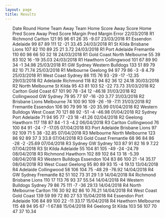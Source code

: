 ```yaml
---
layout: page
title: Results 
---
```

<ul class="results">
<div class="blurb">
<div align = "center'>
<h1>AFL Elo Results 2018</h1>
<p>
<table border="1" class="dataframe" align = "center">
  <thead>
    <tr style="text-align: center;">
      <th>Date</th>
      <th>Round</th>
      <th>Home Team</th>
      <th>Away Team</th>
      <th>Home Score</th>
      <th>Away Score</th>
      <th>Home Pred Score</th>
      <th>Away Pred Score</th>
      <th>Margin</th>
      <th>Pred Margin</th>
      <th>Error</th>
    </tr>
  </thead>
  <tbody>
    <tr>
      <td>22/03/2018</td>
      <td>R1</td>
      <td>Richmond</td>
      <td>Carlton</td>
      <td>121</td>
      <td>95</td>
      <td>96</td>
      <td>61</td>
      <td>26</td>
      <td>35</td>
      <td>-9.07</td>
    </tr>
    <tr>
      <td>23/03/2018</td>
      <td>R1</td>
      <td>Essendon</td>
      <td>Adelaide</td>
      <td>99</td>
      <td>87</td>
      <td>89</td>
      <td>111</td>
      <td>12</td>
      <td>-21</td>
      <td>33.45</td>
    </tr>
    <tr>
      <td>24/03/2018</td>
      <td>R1</td>
      <td>St Kilda</td>
      <td>Brisbane Lions</td>
      <td>107</td>
      <td>82</td>
      <td>110</td>
      <td>89</td>
      <td>25</td>
      <td>21</td>
      <td>3.72</td>
    </tr>
    <tr>
      <td>24/03/2018</td>
      <td>R1</td>
      <td>Port Adelaide</td>
      <td>Fremantle</td>
      <td>110</td>
      <td>60</td>
      <td>98</td>
      <td>66</td>
      <td>50</td>
      <td>32</td>
      <td>18</td>
    </tr>
    <tr>
      <td>24/03/2018</td>
      <td>R1</td>
      <td>Gold Coast</td>
      <td>North Melbourne</td>
      <td>55</td>
      <td>39</td>
      <td>83</td>
      <td>102</td>
      <td>16</td>
      <td>-19</td>
      <td>35.03</td>
    </tr>
    <tr>
      <td>24/03/2018</td>
      <td>R1</td>
      <td>Hawthorn</td>
      <td>Collingwood</td>
      <td>101</td>
      <td>67</td>
      <td>89</td>
      <td>90</td>
      <td>34</td>
      <td>-1</td>
      <td>34.98</td>
    </tr>
    <tr>
      <td>25/03/2018</td>
      <td>R1</td>
      <td>GW Sydney</td>
      <td>Western Bulldogs</td>
      <td>133</td>
      <td>51</td>
      <td>89</td>
      <td>79</td>
      <td>82</td>
      <td>10</td>
      <td>71.74</td>
    </tr>
    <tr>
      <td>25/03/2018</td>
      <td>R1</td>
      <td>Melbourne</td>
      <td>Geelong</td>
      <td>94</td>
      <td>97</td>
      <td>79</td>
      <td>86</td>
      <td>-3</td>
      <td>-8</td>
      <td>4.79</td>
    </tr>
    <tr>
      <td>25/03/2018</td>
      <td>R1</td>
      <td>West Coast</td>
      <td>Sydney</td>
      <td>86</td>
      <td>115</td>
      <td>76</td>
      <td>93</td>
      <td>-29</td>
      <td>-17</td>
      <td>-12.35</td>
    </tr>
    <tr>
      <td>29/03/2018</td>
      <td>R2</td>
      <td>Adelaide</td>
      <td>Richmond</td>
      <td>118</td>
      <td>82</td>
      <td>94</td>
      <td>82</td>
      <td>36</td>
      <td>12</td>
      <td>24.18</td>
    </tr>
    <tr>
      <td>30/03/2018</td>
      <td>R2</td>
      <td>North Melbourne</td>
      <td>St Kilda</td>
      <td>95</td>
      <td>43</td>
      <td>81</td>
      <td>103</td>
      <td>52</td>
      <td>-22</td>
      <td>73.73</td>
    </tr>
    <tr>
      <td>31/03/2018</td>
      <td>R2</td>
      <td>Carlton</td>
      <td>Gold Coast</td>
      <td>67</td>
      <td>101</td>
      <td>90</td>
      <td>78</td>
      <td>-34</td>
      <td>12</td>
      <td>-46.18</td>
    </tr>
    <tr>
      <td>31/03/2018</td>
      <td>R2</td>
      <td>Collingwood</td>
      <td>GW Sydney</td>
      <td>79</td>
      <td>95</td>
      <td>77</td>
      <td>97</td>
      <td>-16</td>
      <td>-20</td>
      <td>3.77</td>
    </tr>
    <tr>
      <td>31/03/2018</td>
      <td>R2</td>
      <td>Brisbane Lions</td>
      <td>Melbourne</td>
      <td>74</td>
      <td>100</td>
      <td>90</td>
      <td>109</td>
      <td>-26</td>
      <td>-19</td>
      <td>-7.11</td>
    </tr>
    <tr>
      <td>31/03/2018</td>
      <td>R2</td>
      <td>Fremantle</td>
      <td>Essendon</td>
      <td>106</td>
      <td>90</td>
      <td>79</td>
      <td>99</td>
      <td>16</td>
      <td>-20</td>
      <td>35.99</td>
    </tr>
    <tr>
      <td>01/04/2018</td>
      <td>R2</td>
      <td>Western Bulldogs</td>
      <td>West Coast</td>
      <td>70</td>
      <td>121</td>
      <td>88</td>
      <td>92</td>
      <td>-51</td>
      <td>-4</td>
      <td>-46.98</td>
    </tr>
    <tr>
      <td>01/04/2018</td>
      <td>R2</td>
      <td>Sydney</td>
      <td>Port Adelaide</td>
      <td>71</td>
      <td>94</td>
      <td>95</td>
      <td>77</td>
      <td>-23</td>
      <td>18</td>
      <td>-41.26</td>
    </tr>
    <tr>
      <td>02/04/2018</td>
      <td>R2</td>
      <td>Geelong</td>
      <td>Hawthorn</td>
      <td>117</td>
      <td>118</td>
      <td>87</td>
      <td>84</td>
      <td>-1</td>
      <td>3</td>
      <td>-4.2</td>
    </tr>
    <tr>
      <td>06/04/2018</td>
      <td>R3</td>
      <td>Carlton</td>
      <td>Collingwood</td>
      <td>76</td>
      <td>100</td>
      <td>84</td>
      <td>91</td>
      <td>-24</td>
      <td>-7</td>
      <td>-17.05</td>
    </tr>
    <tr>
      <td>07/04/2018</td>
      <td>R3</td>
      <td>Port Adelaide</td>
      <td>Brisbane Lions</td>
      <td>97</td>
      <td>92</td>
      <td>109</td>
      <td>71</td>
      <td>5</td>
      <td>38</td>
      <td>-32.85</td>
    </tr>
    <tr>
      <td>07/04/2018</td>
      <td>R3</td>
      <td>Melbourne</td>
      <td>North Melbourne</td>
      <td>123</td>
      <td>86</td>
      <td>92</td>
      <td>89</td>
      <td>37</td>
      <td>3</td>
      <td>33.8</td>
    </tr>
    <tr>
      <td>07/04/2018</td>
      <td>R3</td>
      <td>Gold Coast</td>
      <td>Fremantle</td>
      <td>68</td>
      <td>96</td>
      <td>84</td>
      <td>86</td>
      <td>-28</td>
      <td>-2</td>
      <td>-25.69</td>
    </tr>
    <tr>
      <td>07/04/2018</td>
      <td>R3</td>
      <td>Sydney</td>
      <td>GW Sydney</td>
      <td>103</td>
      <td>87</td>
      <td>91</td>
      <td>82</td>
      <td>16</td>
      <td>9</td>
      <td>7.22</td>
    </tr>
    <tr>
      <td>07/04/2018</td>
      <td>R3</td>
      <td>St Kilda</td>
      <td>Adelaide</td>
      <td>55</td>
      <td>104</td>
      <td>81</td>
      <td>105</td>
      <td>-49</td>
      <td>-24</td>
      <td>-24.79</td>
    </tr>
    <tr>
      <td>08/04/2018</td>
      <td>R3</td>
      <td>Richmond</td>
      <td>Hawthorn</td>
      <td>102</td>
      <td>89</td>
      <td>102</td>
      <td>84</td>
      <td>13</td>
      <td>18</td>
      <td>-5.39</td>
    </tr>
    <tr>
      <td>08/04/2018</td>
      <td>R3</td>
      <td>Western Bulldogs</td>
      <td>Essendon</td>
      <td>104</td>
      <td>83</td>
      <td>86</td>
      <td>100</td>
      <td>21</td>
      <td>-14</td>
      <td>35.17</td>
    </tr>
    <tr>
      <td>08/04/2018</td>
      <td>R3</td>
      <td>West Coast</td>
      <td>Geelong</td>
      <td>95</td>
      <td>80</td>
      <td>89</td>
      <td>93</td>
      <td>15</td>
      <td>-4</td>
      <td>19.13</td>
    </tr>
    <tr>
      <td>13/04/2018</td>
      <td>R4</td>
      <td>Adelaide</td>
      <td>Collingwood</td>
      <td>58</td>
      <td>106</td>
      <td>104</td>
      <td>75</td>
      <td>-48</td>
      <td>29</td>
      <td>-76.92</td>
    </tr>
    <tr>
      <td>14/04/2018</td>
      <td>R4</td>
      <td>GW Sydney</td>
      <td>Fremantle</td>
      <td>82</td>
      <td>51</td>
      <td>102</td>
      <td>73</td>
      <td>31</td>
      <td>29</td>
      <td>1.9</td>
    </tr>
    <tr>
      <td>14/04/2018</td>
      <td>R4</td>
      <td>Richmond</td>
      <td>Brisbane Lions</td>
      <td>110</td>
      <td>17</td>
      <td>113</td>
      <td>76</td>
      <td>93</td>
      <td>37</td>
      <td>55.54</td>
    </tr>
    <tr>
      <td>14/04/2018</td>
      <td>R4</td>
      <td>Western Bulldogs</td>
      <td>Sydney</td>
      <td>79</td>
      <td>86</td>
      <td>75</td>
      <td>111</td>
      <td>-7</td>
      <td>-36</td>
      <td>29.13</td>
    </tr>
    <tr>
      <td>14/04/2018</td>
      <td>R4</td>
      <td>North Melbourne</td>
      <td>Carlton</td>
      <td>116</td>
      <td>30</td>
      <td>92</td>
      <td>82</td>
      <td>86</td>
      <td>10</td>
      <td>76.21</td>
    </tr>
    <tr>
      <td>14/04/2018</td>
      <td>R4</td>
      <td>West Coast</td>
      <td>Gold Coast</td>
      <td>139</td>
      <td>59</td>
      <td>99</td>
      <td>72</td>
      <td>80</td>
      <td>27</td>
      <td>53</td>
    </tr>
    <tr>
      <td>15/04/2018</td>
      <td>R4</td>
      <td>Essendon</td>
      <td>Port Adelaide</td>
      <td>106</td>
      <td>84</td>
      <td>89</td>
      <td>100</td>
      <td>22</td>
      <td>-11</td>
      <td>33.17</td>
    </tr>
    <tr>
      <td>15/04/2018</td>
      <td>R4</td>
      <td>Hawthorn</td>
      <td>Melbourne</td>
      <td>115</td>
      <td>48</td>
      <td>94</td>
      <td>95</td>
      <td>67</td>
      <td>-1</td>
      <td>67.88</td>
    </tr>
    <tr>
      <td>15/04/2018</td>
      <td>R4</td>
      <td>Geelong</td>
      <td>St Kilda</td>
      <td>103</td>
      <td>56</td>
      <td>107</td>
      <td>70</td>
      <td>47</td>
      <td>37</td>
      <td>10.34</td>
    </tr>
  </tbody>
</table>
			
</p>
</div><!-- /.blurb -->	
</div>
</ul>
